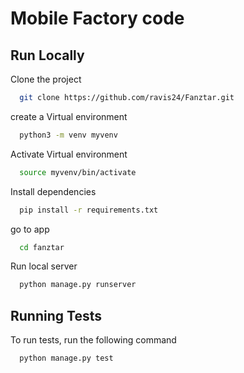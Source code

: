 
# Mobile Factory code




## Run Locally

Clone the project
```bash
  git clone https://github.com/ravis24/Fanztar.git
```

create a Virtual environment
```bash
  python3 -m venv myvenv
```

Activate Virtual environment

```bash
  source myvenv/bin/activate
```

Install dependencies

```bash
  pip install -r requirements.txt
```

go to app 

```bash
  cd fanztar
```

Run local server
```bash
  python manage.py runserver
```



## Running Tests

To run tests, run the following command

```bash
  python manage.py test
```

